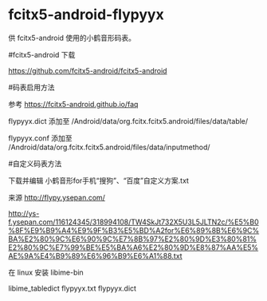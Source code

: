 # fcitx5-android-flypyyx
供 fcitx5-android 使用的小鹤音形码表。

#fcitx5-android 下载

 https://github.com/fcitx5-android/fcitx5-android

#码表启用方法

 参考 https://fcitx5-android.github.io/faq

 flypyyx.dict 添加至 /Android/data/org.fcitx.fcitx5.android/files/data/table/
 
 flypyyx.conf 添加至 /Android/data/org.fcitx.fcitx5.android/files/data/inputmethod/

#自定义码表方法
 
 下载并编辑 小鹤音形for手机“搜狗”、“百度”自定义方案.txt
 
 来源 http://flypy.ysepan.com/
    
http://ys-f.ysepan.com/116124345/318994108/TW4SkJt732X5U3L5JLTN2c/%E5%B0%8F%E9%B9%A4%E9%9F%B3%E5%BD%A2for%E6%89%8B%E6%9C%BA%E2%80%9C%E6%90%9C%E7%8B%97%E2%80%9D%E3%80%81%E2%80%9C%E7%99%BE%E5%BA%A6%E2%80%9D%E8%87%AA%E5%AE%9A%E4%B9%89%E6%96%B9%E6%A1%88.txt

 在 linux 安装 libime-bin
 
 libime_tabledict flypyyx.txt flypyyx.dict
